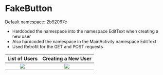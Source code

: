 # FakeButton

Default namespace: 2b92067e

* Hardcoded the namespace into the namespace EditText when creating a new user
* Also hardcoded the namespace in the MainActivity namespace EditText
* Used Retrofit for the GET and POST requests


List of Users             |  Creating a New User
:-------------------------:|:-------------------------:
![](https://s10.postimg.org/yazhi9zex/button1.png)  |  ![](https://s10.postimg.org/fvf0kvdkp/button2.png)
